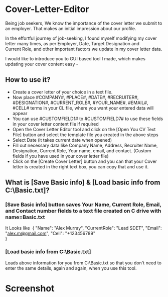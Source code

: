 # Cover-Letter-Editor

Being job seekers, We know the importance of the cover letter we submit to an employer. That makes an initial impression about our profile.

In the effortful journey of job-seeking, I found myself modifying my cover letter many times, as per Employer, Date, Target Designation and Current Role, and other important factors we update in my cover letter data.

I would like to introduce you to GUI based tool I made, which makes updating your cover content easy -

## How to use it?
- Create a cover letter of your choice in a text file.
- Now place #COMPANY#, #PLACE#, #DATE#, #RECRUITER#, #DESIGNATION#, #CURRENT_ROLE#, #YOUR_NAME#, #EMAIL#, #CELL# terms in your CL file, where you want your entered data will appear
- You can use #CUSTOMFIELD1# to #CUSTOMFIELD7# to use these fields in your cover letter content file if required
- Open the Cover Letter Editor tool and click on the [Open You CV Text File] button and select the template file you created in the above steps
- Select Date (it takes current date when opened)
- Fill out necessary data like Company Name, Address, Recruiter Name, Designation, Current Role, Your name, email, and contact. (Custom fields if you have used in your cover letter file)
- Click on the [Create Cover Letter] button and you can that your Cover letter is created in the right text box, you can copy that and use it.


## What is [Save Basic info] & [Load basic info from C:\Basic.txt]?

### [Save Basic info] button saves Your Name, Current Role, Email, and Contact number fields to a text file created on C drive with name=Basic.txt
It Looks like 
 {
	"Name": "Alex Murray",
	"CurrentRole": "Lead SDET",
	"Email": "alex.m@gmail.com",
	"Cell": "+123456789"	
}

### [Load basic info from C:\Basic.txt]
Loads above information for you from C:\Basic.txt so that you don't need to enter the same details, again and again, when you use this tool.




# Screenshot

